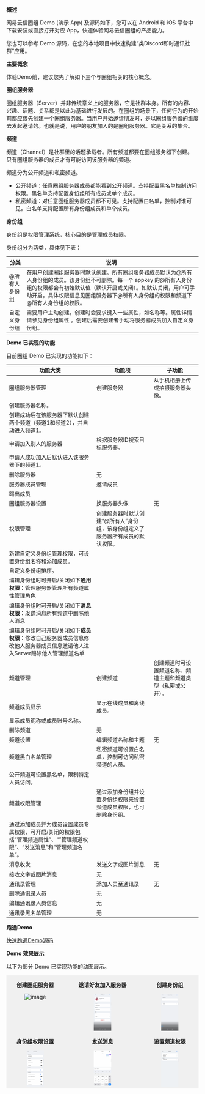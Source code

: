 **概述**

网易云信圈组 Demo (演示 App) 及源码如下，您可以在 Android 和 iOS 平台中下载安装或直接打开对应 App，快速体验网易云信圈组的产品能力。

您也可以参考 Demo 源码，在您的本地项目中快速构建“类Discord即时通讯社群”应用。

**主要概念**

体验Demo前，建议您先了解如下三个与圈组相关的核心概念。

**圈组服务器**

圈组服务器（Server）并非传统意义上的服务器，它是社群本身。所有的内容、兴趣、话题、关系都是以此为基础进行发展的。在圈组的场景下，任何行为的开始前都应该先创建一个圈组服务器。当用户开始邀请朋友时，是以圈组服务器的维度去发起邀请的。也就是说，用户的朋友加入的是圈组服务器。它是关系的集合。

**频道**

频道（Channel）是社群里的话题承载者。所有频道都要在圈组服务器下创建。 只有圈组服务器的成员才有可能访问该服务器的频道。

频道分为公开频道和私密频道。

- 公开频道：任意圈组服务器成员都能看到公开频道。支持配置黑名单控制访问权限。黑名单支持配置身份组所有成员或单个成员。
- 私密频道：对任意圈组服务器成员都不可见。支持配置白名单，控制对谁可见。白名单支持配置所有身份组成员和单个成员。

**身份组**

身份组是权限管理系统，核心目的是管理成员权限。

身份组分为两类，具体见下表：

| 分类          | 说明                                                         |
| ------------- | ------------------------------------------------------------ |
| @所有人身份组 | 在用户创建圈组服务器时默认创建。所有圈组服务器成员默认为@所有人身份组的成员。该身份组不可删除。每一个 appkey 的@所有人身份组的权限都会有初始默认值（默认开启或关闭）。如默认关闭，用户可手动开启。具体权限信息见圈组服务器下@所有人身份组的权限和频道下@所有人身份组的权限。 |
| 自定义身份组  | 需要用户主动创建。创建时会要求键入一些属性，如名称等。属性详情请参见身份组属性 。创建后需要创建者手动将服务器成员加入自定义身份组。 |

**Demo 已实现的功能**

目前圈组 Demo 已实现的功能如下：

| **功能大类**                                                 | **功能项**                                                   | **子功能**                                                   |
| ------------------------------------------------------------ | ------------------------------------------------------------ | ------------------------------------------------------------ |
| 圈组服务器管理                                               | 创建服务器                                                   | 从手机相册上传或拍摄服务器头像。                             |
| 创建服务器名称。                                             |                                                              |                                                              |
| 创建成功后在该服务器下默认创建两个频道（频道1和频道2），并自动进入频道1。 |                                                              |                                                              |
| 申请加入别人的服务器                                         | 根据服务器ID搜索目标服务器。                                 |                                                              |
| 申请人成功加入后默认进入该服务器下的频道1。                  |                                                              |                                                              |
| 删除服务器                                                   | 无                                                           |                                                              |
| 服务器成员管理                                               | 邀请成员                                                     |                                                              |
| 踢出成员                                                     |                                                              |                                                              |
| 圈组服务器设置                                               | 换服务器头像                                                 | 无                                                           |
| 权限管理                                                     | 创建服务器时默认创建“@所有人”身份组，该身份组定义了服务器所有成员的默认权限。 |                                                              |
| 新建自定义身份组管理权限，可设置身份组名称和添加成员。       |                                                              |                                                              |
| 自定义身份组排序。                                           |                                                              |                                                              |
| 编辑身份组时可开启/关闭如下**通用权限**：管理服务器管理所有频道属性管理角色 |                                                              |                                                              |
| 编辑身份组时可开启/关闭如下**消息权限**：发送消息所有频道中删除他人消息 |                                                              |                                                              |
| 编辑身份组时可开启/关闭如下**成员权限**：修改自己服务器成员信息修改他人服务器成员信息邀请他人进入Server踢除他人管理频道名单 |                                                              |                                                              |
| 频道管理                                                     | 创建频道                                                     | 创建频道时可设置频道名称、频道主题和频道类型（私密或公开）。 |
| 频道成员显示                                                 | 显示在线成员和离线成员。                                     |                                                              |
| 显示成员昵称或成员账号名称。                                 |                                                              |                                                              |
| 删除频道                                                     | 无                                                           |                                                              |
| 频道设置                                                     | 编辑频道名称和主题                                           | 无                                                           |
| 频道黑白名单管理                                             | 私密频道可设置白名单，控制可访问私密频道的人员。             |                                                              |
| 公开频道可设置黑名单，限制特定人员访问。                     |                                                              |                                                              |
| 频道权限管理                                                 | 通过添加身份组并设置身份组权限来设置频道成员权限，也可删除身份组。 |                                                              |
| 通过添加成员并为成员设置成员专属权限，可开启/关闭的权限包括“管理频道属性”、“”管理频道权限“、“发送消息”和“管理频道名单”。 |                                                              |                                                              |
| 消息收发                                                     | 发送文字或图片消息                                           | 无                                                           |
| 接收文字或图片消息                                           | 无                                                           |                                                              |
| 通讯录管理                                                   | 添加人员至通讯录                                             | 无                                                           |
| 删除通讯录人员                                               | 无                                                           |                                                              |
| 编辑通讯录人员信息                                           | 无                                                           |                                                              |
| 通讯录黑名单管理                                             | 无                                                           |                                                              |

**跑通Demo**

[快速跑通Demo源码](https://doc.yunxin.163.com/docs/TM5MzM5Njk/Dk3NDg4NjA)

**Demo 效果展示**

以下为部分 Demo 已实现功能的动图展示。

<div style="display:flex;width:100%;justify-content:space-between;background-color:#F0F0F0;">
    <div style="width:30%; text-align:center;">
        <p><b>创建圈组服务器</b></p>
        <img style="width:30%" src="image/创建服务器.gif" alt="image" />
    </div>
    <div style="width:30%;text-align:center;">
        <p><b>邀请好友加入服务器</b></p>
        <img style="width:30%" src="image/邀请好友进服务器.gif" alt="image" />
    </div>
    <div style="width:30%;text-align:center;">
        <p><b>创建身份组</b></p>
        <img style="width:30%" src="image/创建身份组.gif" alt="image" />
    </div>
</div>
<div style="display:flex;width:100%;justify-content:space-between;background-color:#F0F0F0;">
    <div style="width:30%; text-align:center;">
        <p><b>身份组权限设置</b></p>
        <img style="width:30%" src="image/身份组权限设置.gif" alt="image" />
    </div>
    <div style="width:30%; text-align:center;">
        <p><b>发送消息</b></p>
        <img style="width:30%" src="image/发送消息.gif" alt="image" />
    </div>
    <div style="width:30%; text-align:center;">
        <p><b>设置频道权限</b></p>
        <img style="width:30%" src="image/频道权限.gif" alt="image" />
    </div>
</div>


